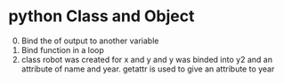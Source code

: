 # python Class and Object
0. Bind the of output to another variable
1. Bind function in a loop
2. class robot was created for x and y and y was binded into y2 and an attribute of name and year.
getattr is used to give an attribute to year
